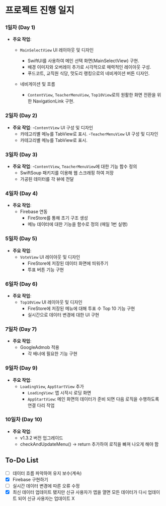 # 프로젝트 진행 일지

### 1일차 (Day 1)
- **주요 작업**:
  - `MainSelectView` UI 레이아웃 및 디자인
    - SwiftUI를 사용하여 메인 선택 화면(MainSelectView) 구현.
    - 배경 이미지와 오버레이 추가로 시각적으로 매력적인 레이아웃 구성.
    - 푸드코트, 교직원 식당, 맛도리 랭킹으로의 네비게이션 버튼 디자인.
   
  - 네비게이션 및 흐름
    - `ContentView`, `TeacherMenuView`, `Top10View`로의 원활한 화면 전환을 위한 NavigationLink 구현.

### 2일차 (Day 2)
- **주요 작업**:
  -`ContentView` UI 구성 및 디자인
    - 카테고리별 메뉴를 TabView로 표시.
  -`TeacherMenuView` UI 구성 및 디자인
    - 카테고리별 메뉴를 TabView로 표시.

### 3일차 (Day 3)
- **주요 작업**:
  -`ContentView`, `TeacherMenuView`에 대한 기능 함수 정의
    - SwiftSoup 패키지를 이용해 웹 스크래핑 하여 저장
    - 가공된 데이터를 각 뷰에 전달
 
### 4일차 (Day 4)
- **주요 작업**:
  - Firebase 연동
    - FireStore를 통해 초기 구조 생성
    - 메뉴 데이터에 대한 기능을 함수로 정의 (매일 1번 실행)
    
### 5일차 (Day 5)
- **주요 작업**:
  - `VoteView` UI 레이아웃 및 디자인
    - FireStore에 저장된 데이터 화면에 띄워주기
    - 투표 버튼 기능 구현
    
### 6일차 (Day 6)
- **주요 작업**:
  - `Top10View` UI 레이아웃 및 디자인
    - FireStore에 저장된 메뉴에 대해 투표 수 Top 10 기능 구현
    - 실시간으로 데이터 변경에 대한 UI 구현

### 7일차 (Day 7)
- **주요 작업**:
  - GoogleAdmob 적용
    - 각 배너에 필요한 기능 구현

### 9일차 (Day 9)
- **주요 작업**:
  - `LoadingView`, `AppStartView` 추가
    - `LoadingView`: 앱 시작시 로딩 화면
    - `AppStartView`: 메인 화면의 데이터가 준비 되면 다음 로직을 수행하도록 연결 다리 작업
  
### 10일차 (Day 10)
- **주요 작업**:
  - v1.3.2 버전 업그레이드
  - checkAndUpdateMenu() -> return 추가하여 로직을 빠져 나오게 해야 함
   

## To-Do List
- [ ] 데이터 흐름 파악하여 유지 보수(계속)
- [x] Firebase 구현하기
- [ ] 실시간 데이터 변경에 따른 오류 수정
- [x] 최신 데이터 업데이트 됐지만 신규 사용자가 앱을 열면 모든 데이터가 다시 업데이트 되어 신규 사용자는 업데이트 X
